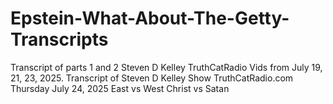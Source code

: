 # Epstein-What-About-The-Getty-Transcripts
Transcript of parts 1 and 2 Steven D Kelley TruthCatRadio Vids from July 19, 21, 23, 2025.
Transcript of Steven D Kelley Show TruthCatRadio.com Thursday July 24, 2025 East vs West Christ vs Satan
